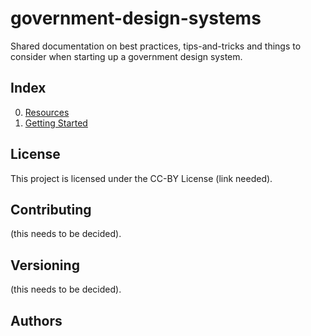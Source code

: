 # government-design-systems
Shared documentation on best practices, tips-and-tricks and things to consider when starting up a government design system.

## Index
0. [Resources](resources-and-references.md)
1. [Getting Started](getting-started.md)

## License
This project is licensed under the CC-BY License (link needed).

## Contributing
(this needs to be decided).

## Versioning
(this needs to be decided).

## Authors
